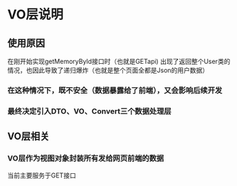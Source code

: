 # VO层说明

## 使用原因
在刚开始实现getMemoryById接口时（也就是GETapi)
出现了返回整个User类的情况，也因此导致了递归爆炸（也就是整个页面全都是Json的用户数据）

### 在这种情况下，既不安全（数据暴露给了前端），又会影响后续开发
### 最终决定引入DTO、VO、Convert三个数据处理层

## VO层相关

### VO层作为视图对象封装所有发给网页前端的数据
当前主要服务于GET接口
